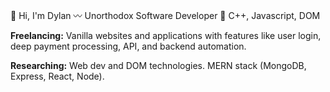 👋 Hi, I'm Dylan
〰 Unorthodox Software Developer
🥞 C++, Javascript, DOM 



**Freelancing:** Vanilla websites and applications with features like user login, deep payment processing, API, and backend automation.

**Researching:** Web dev and DOM technologies. MERN stack (MongoDB, Express, React, Node). 
